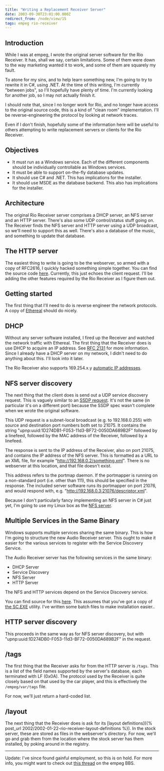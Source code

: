 ```yaml
---
title: "Writing a Replacement Receiver Server"
date: 2003-09-30T23:01:00.000Z
redirect_from: /node/view/15
tags: empeg rio-receiver
---
```

## Introduction

While I was at empeg, I wrote the original server software for the Rio Receiver. It has, shall we say, certain
limitations. Some of them were down to the way marketing wanted it to work, and some of them are squarely my fault.

To atone for my sins, and to help learn something new, I'm going to try to rewrite it in C#, using .NET. At the time of
this writing, I'm currently "between jobs", so I'll hopefully have plenty of time. I'm currently looking for another
job, so I may not actually finish it.

I should note that, since I no longer work for Rio, and no longer have access to the original source code, this is a
kind of "clean room" implementation. I'll be reverse-engineering the protocol by looking at network traces.

Even if I don't finish, hopefully some of the information here will be useful to others attempting to write replacement
servers or clients for the Rio Receiver.

## Objectives

*   It must run as a Windows service. Each of the different components should be individually controllable as Windows services.
*   It must be able to support on-the-fly database updates.
*   It should use C# and .NET. This has implications for the installer.
*   It should use MSDE as the database backend. This also has implications for the installer.

## Architecture

The original Rio Receiver server comprises a DHCP server, an NFS server and an HTTP server. There's also some UDP
control/status stuff going on. The Receiver finds the NFS server and HTTP server using a UDP broadcast, so we'll need to
support this as well. There's also a database of the music, and something to update that database.

## The HTTP server

The easiest thing to write is going to be the webserver, so armed with a copy of RFC2616, I quickly hacked something
simple together. You can find the source code [here](/files/simple_httpd.zip). Currently, this just echoes the client request.
I'll be adding the other features required by the Rio Receiver as I figure them out.

## Getting started

The first thing that I'll need to do is reverse engineer the network protocols. A copy of
[Ethereal](http://www.ethereal.com/) should do nicely.

## DHCP

Without any server software installed, I fired up the Receiver and watched the network traffic with Ethereal. The first
thing that the Receiver does is use DHCP to acquire an IP address. See [RFC 2131](http://www.ietf.org/rfc/rfc2131.txt)
for more information. Since I already have a DHCP server on my network, I didn't need to do anything about this. I'll
look into it later.

The Rio Receiver also supports 169.254.x.y [automatic IP addresses](http://www.upnp.org/download/draft-ietf-zeroconf-ipv4-linklocal-01-Apr.txt).

## NFS server discovery

The next thing that the client does is send out a UDP service discovery request. This is vaguely similar to an
[SSDP request](http://www.upnp.org/download/draft_cai_ssdp_v1_03.txt). It's not the same (in particular it's on a different
port) because the SSDP spec wasn't complete when we wrote the original software.

This UDP request is a subnet-local broadcast (e.g. to 192.168.0.255) with source and destination port numbers both set
to 21075. It contains the string "upnp:uuid:1D274DB1-F053-11d3-BF72-0050DA689B2F" followed by a linefeed, followed by
the MAC address of the Receiver, followed by a linefeed.

The response is sent to the IP address of the Receiver, also on port 21075, and contains the IP address of the NFS
server. This is formatted as a URL to an XML file, for example "http://192.168.0.2/something.xml". There is no webserver
at this location, and that file doesn't exist.

This address refers to the portmap daemon. If the portmapper is running on a non-standard port (i.e. other than 111),
this should be specified in the response. The included server software runs its portmapper on port 21076, and would
respond with, e.g. "http://192.168.0.3:21076/descriptor.xml".

Because I don't particularly fancy implementing an NFS server in C# just yet, I'm going to use my Linux box as the
[NFS server](/node/view/14).

## Multiple Services in the Same Binary

Windows supports multiple services sharing the same binary. This is how I'm going to structure the new Audio Receiver server. This ought to make it easier for the various services to register with the Service Discovery Service.

The Audio Receiver server has the following services in the same binary:

*   DHCP Server
*   Service Discovery
*   NFS Server
*   HTTP Server

The NFS and HTTP services depend on the Service Discovery service.

You can find source for this [here](/files/shared_services.zip). This assumes that you've got a copy of [the SC.EXE](http://msdn.microsoft.com/archive/default.asp?url=/archive/en-us/dnarpic/html/msdn_scmslite.asp) utility. I've written some batch files to make installation easier..

## HTTP server discovery

This proceeds in the same way as for NFS server discovery, but with "upnp:uuid:1D274DB0-F053-11d3-BF72-0050DA689B2F" in
the request.

## /tags

The first thing that the Receiver asks for from the HTTP server is `/tags`. This is a list of the field names supported
by the server's database, each terminated with LF (0x0A). The protocol used by the Receiver is quite closely based on
that used by the car player, and this is effectively the `/empeg/var/tags` file.

For now, we'll just return a hard-coded list.

## /layout

The next thing that the Receiver does is ask for its [layout definitions]({% post_url 2002/2002-01-22-rio-receiver-layout-definitions %}). In the stock server, these are
stored as files in the webserver's directory. For now, we'll go and grab them from the location where the stock server
has them installed, by poking around in the registry.

----

Update: I've since found gainful employment, so this is on hold. For more info, you might want to check out [this thread](http://empeg.comms.net/php/showthreaded.php?Cat=&Board=hackers_prog&Number=181804) on the empeg BBS.
